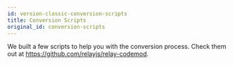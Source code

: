 ```yaml
---
id: version-classic-conversion-scripts
title: Conversion Scripts
original_id: conversion-scripts
---
```


We built a few scripts to help you with the conversion process. Check them out at https://github.com/relayjs/relay-codemod.
